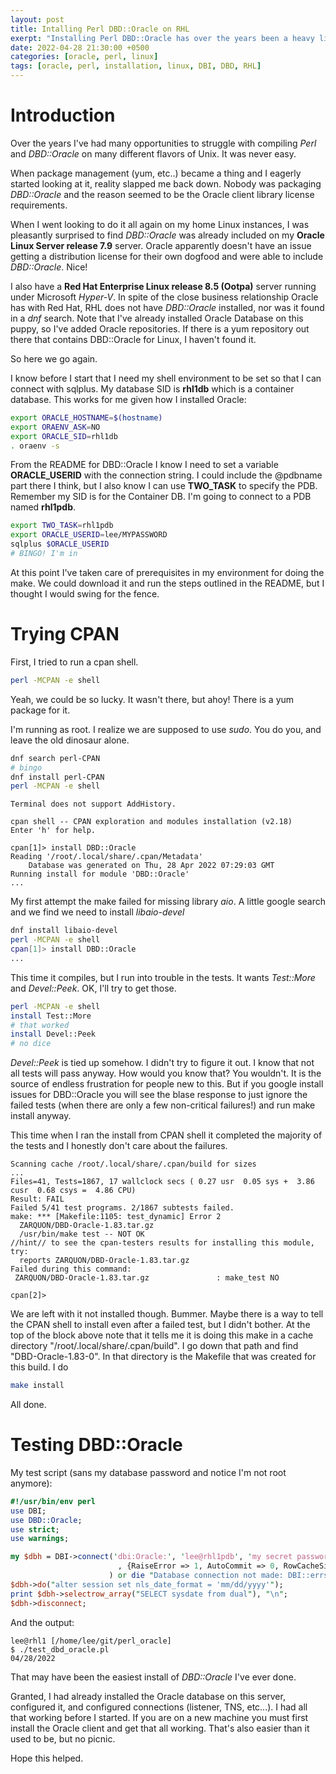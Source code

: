 ```yaml
---
layout: post
title: Intalling Perl DBD::Oracle on RHL
exerpt: "Installing Perl DBD::Oracle has over the years been a heavy lift. It's still not a button push, but it has gotten better."
date: 2022-04-28 21:30:00 +0500
categories: [oracle, perl, linux]
tags: [oracle, perl, installation, linux, DBI, DBD, RHL]
---
```

# Introduction

Over the years I've had many opportunities to struggle with compiling *Perl* and *DBD::Oracle* on many different
flavors of Unix. It was never easy.

When package management (yum, etc..) became a thing and I eagerly started looking at it, reality slapped me back down.
Nobody was packaging *DBD::Oracle* and the reason seemed to be the Oracle client library license requirements.

When I went looking to do it all again on my home Linux instances, I was pleasantly surprised to find
*DBD::Oracle* was already included on my **Oracle Linux Server release 7.9** server. Oracle apparently doesn't
have an issue getting a distribution license for their own dogfood and were able to include *DBD::Oracle*. Nice!

I also have a **Red Hat Enterprise Linux release 8.5 (Ootpa)** server running under Microsoft *Hyper-V*.
In spite of the close business relationship Oracle has with Red Hat, RHL does not have *DBD::Oracle* installed,
nor was it found in a *dnf* search. Note that I've already installed
Oracle Database on this puppy, so I've added Oracle repositories. If there is a yum repository out there that
contains DBD::Oracle for Linux, I haven't found it.

So here we go again.

I know before I start that I need my shell environment to be set so that I can connect with sqlplus.
My database SID is **rhl1db** which is a container database.
This works for me given how I installed Oracle:

```sh
export ORACLE_HOSTNAME=$(hostname)
export ORAENV_ASK=NO
export ORACLE_SID=rhl1db
. oraenv -s
```
From the README for DBD::Oracle I know I need to set a variable **ORACLE_USERID** with the connection string.
I could include the @pdbname part there I think, but I also know I can use **TWO_TASK** to specify
the PDB. Remember my SID is for the Container DB. I'm going to connect to a PDB named **rhl1pdb**. 

```sh
export TWO_TASK=rhl1pdb
export ORACLE_USERID=lee/MYPASSWORD
sqlplus $ORACLE_USERID
# BINGO! I'm in
```

At this point I've taken care of prerequisites in my environment for doing the make. We could download
it and run the steps outlined in the README, but I thought I would swing for the fence.

# Trying CPAN

First, I tried to run a cpan shell.

```sh
perl -MCPAN -e shell
```

Yeah, we could be so lucky. It wasn't there, but ahoy! There is a yum package for it.

I'm running as root. I realize we are supposed to use *sudo*. You do you, and leave the old dinosaur alone.

```sh
dnf search perl-CPAN
# bingo
dnf install perl-CPAN
perl -MCPAN -e shell
```

```
Terminal does not support AddHistory.

cpan shell -- CPAN exploration and modules installation (v2.18)
Enter 'h' for help.

cpan[1]> install DBD::Oracle
Reading '/root/.local/share/.cpan/Metadata'
    Database was generated on Thu, 28 Apr 2022 07:29:03 GMT
Running install for module 'DBD::Oracle'
...
```

My first attempt the make failed for missing library *aio*. A little google search and we find we need to
install *libaio-devel*

```sh
dnf install libaio-devel
perl -MCPAN -e shell
cpan[1]> install DBD::Oracle
...
```

This time it compiles, but I run into trouble in the tests. It wants *Test::More* and *Devel::Peek*. OK, I'll try to get those.

```sh
perl -MCPAN -e shell
install Test::More
# that worked
install Devel::Peek
# no dice
```

*Devel::Peek* is tied up somehow. I didn't try to figure it out. I know that not all tests will pass anyway.
How would you know that? You wouldn't. It is the source of endless frustration for people new to this.
But if you google install issues for DBD::Oracle you will see the blase response to just ignore the
failed tests (when there are only a few non-critical failures!) and run make install anyway.

This time when I ran the install from CPAN shell it completed the majority of the tests and I honestly
don't care about the failures.

```
Scanning cache /root/.local/share/.cpan/build for sizes
...
Files=41, Tests=1867, 17 wallclock secs ( 0.27 usr  0.05 sys +  3.86 cusr  0.68 csys =  4.86 CPU)
Result: FAIL
Failed 5/41 test programs. 2/1867 subtests failed.
make: *** [Makefile:1105: test_dynamic] Error 2
  ZARQUON/DBD-Oracle-1.83.tar.gz
  /usr/bin/make test -- NOT OK
//hint// to see the cpan-testers results for installing this module, try:
  reports ZARQUON/DBD-Oracle-1.83.tar.gz
Failed during this command:
 ZARQUON/DBD-Oracle-1.83.tar.gz               : make_test NO

cpan[2]>
```

We are left with it not installed though. Bummer. Maybe there is a way to tell the CPAN shell to install even
after a failed test, but I didn't bother. At the top of the block above note that it tells me it
is doing this make in a cache directory "/root/.local/share/.cpan/build". I go down that path
and find "DBD-Oracle-1.83-0". In that directory is the Makefile that was created for this build. I do

```sh
make install
```

All done.

# Testing DBD::Oracle

My test script (sans my database password and notice I'm not root anymore):

```perl
#!/usr/bin/env perl
use DBI;
use DBD::Oracle;
use strict;
use warnings;

my $dbh = DBI->connect('dbi:Oracle:', 'lee@rhl1pdb', 'my secret password'
                        , {RaiseError => 1, AutoCommit => 0, RowCacheSize => -102400, ora_module_name => 'Perl' }
                      ) or die "Database connection not made: DBI::errstr";
$dbh->do("alter session set nls_date_format = 'mm/dd/yyyy'");
print $dbh->selectrow_array("SELECT sysdate from dual"), "\n";
$dbh->disconnect;
```

And the output:

```
lee@rhl1 [/home/lee/git/perl_oracle]
$ ./test_dbd_oracle.pl 
04/28/2022
```

That may have been the easiest install of *DBD::Oracle* I've ever done.

Granted, I had already installed the Oracle database on this server, configured it, and configured
connections (listener, TNS, etc...). I had all that working before I started. If you are on a new
machine you must first install the Oracle client and get that all working. That's also easier
than it used to be, but no picnic.

Hope this helped.
